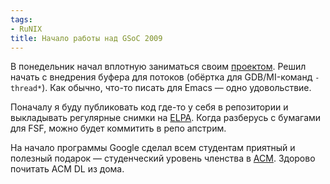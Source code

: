 ```yaml
---
tags:
- RuNIX
title: Начало работы над GSoC 2009
---
```


В понедельник начал вплотную заниматься своим [проектом][]. Решил начать
с внедрения буфера для потоков (обёртка для GDB/MI-команд `-thread*`).
Как обычно, что-то писать для Emacs — одно удовольствие.

Поначалу я буду публиковать код где-то у себя в репозитории и
выкладывать регулярные снимки на [ELPA][]. Когда разберусь с бумагами
для FSF, можно будет коммитить в репо апстрим.

На начало программы Google сделал всем студентам приятный и полезный
подарок — студенческий уровень членства в [ACM][]. Здорово почитать ACM
DL из дома.

  [проектом]: http://dzhus.org/blog/entry/gsoc2009-accepted
  [ELPA]: http://tromey.org/elpa
  [ACM]: http://www.acm.org/
